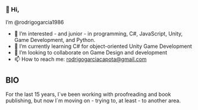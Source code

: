 ### 👋 Hi,

I’m @rodrigogarcia1986

- 👀 I’m interested - and junior - in programming, C#, JavaScript, Unity, Game Development, and Python.
- 🌱 I’m currently learning C# for object-oriented Unity Game Development
- 💞️ I’m looking to collaborate on Game Design and development
- 📫 How to reach me: rodrigogarciacapota@gmail.com

## BIO

For the last 15 years, I´ve been working with proofreading and book publishing, but now I´m moving on - trying to, at least - to another area. 

<!---
rodrigogarcia1986/rodrigogarcia1986 is a ✨ special ✨ repository because its `README.md` (this file) appears on your GitHub profile.
You can click the Preview link to take a look at your changes.
--->
